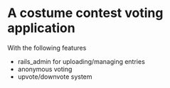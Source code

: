 # A costume contest voting application

With the following features
- rails_admin for uploading/managing entries
- anonymous voting
- upvote/downvote system
